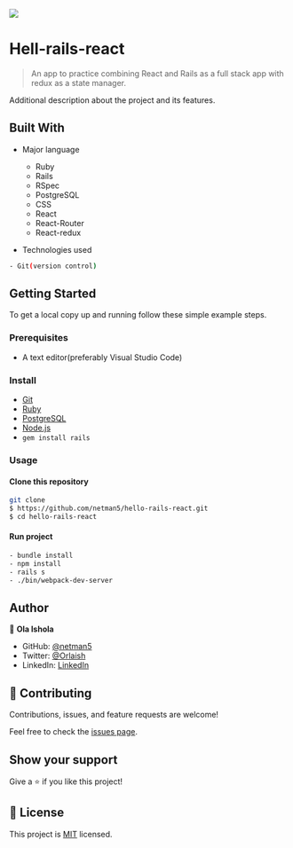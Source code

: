 ![](https://img.shields.io/badge/hellorails-dodger-blue.svg)


# Hell-rails-react

> An app to practice combining React and Rails as a full stack app with redux as a state manager.


Additional description about the project and its features.

## Built With

- Major language
  - Ruby
  - Rails
  - RSpec
  - PostgreSQL
  - CSS
  - React
  - React-Router
  - React-redux

- Technologies used

```bash
- Git(version control)
```

## Getting Started

To get a local copy up and running follow these simple example steps.


### Prerequisites

- A text editor(preferably Visual Studio Code)

### Install

- [Git](https://git-scm.com/downloads)
- [Ruby](https://www.ruby-lang.org/en/downloads/)
- [PostgreSQL](https://www.postgresql.org/download/)
- [Node.js](https://nodejs.org/en/download/)
- `gem install rails`

### Usage

#### Clone this repository

```bash
git clone
$ https://github.com/netman5/hello-rails-react.git
$ cd hello-rails-react
```

#### Run project

```bash
- bundle install
- npm install
- rails s
- ./bin/webpack-dev-server
```

## Author

👤 **Ola Ishola**

- GitHub: [@netman5](https://github.com/netman5)
- Twitter: [@Orlaish](https://twitter.com/Orlaish)
- LinkedIn: [LinkedIn](https://www.linkedin.com/in/ola-ishola/)

## 🤝 Contributing

Contributions, issues, and feature requests are welcome!

Feel free to check the [issues page](https://github.com/netman5/hello-rails-react/issues).

## Show your support

Give a ⭐️ if you like this project!

## 📝 License

This project is [MIT](https://opensource.org/licenses/MIT) licensed.